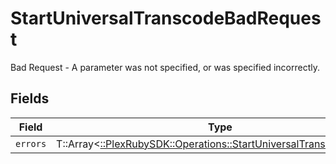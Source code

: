 # StartUniversalTranscodeBadRequest

Bad Request - A parameter was not specified, or was specified incorrectly.


## Fields

| Field                                                                                                                          | Type                                                                                                                           | Required                                                                                                                       | Description                                                                                                                    |
| ------------------------------------------------------------------------------------------------------------------------------ | ------------------------------------------------------------------------------------------------------------------------------ | ------------------------------------------------------------------------------------------------------------------------------ | ------------------------------------------------------------------------------------------------------------------------------ |
| `errors`                                                                                                                       | T::Array<[::PlexRubySDK::Operations::StartUniversalTranscodeErrors](../../models/operations/startuniversaltranscodeerrors.md)> | :heavy_minus_sign:                                                                                                             | N/A                                                                                                                            |
